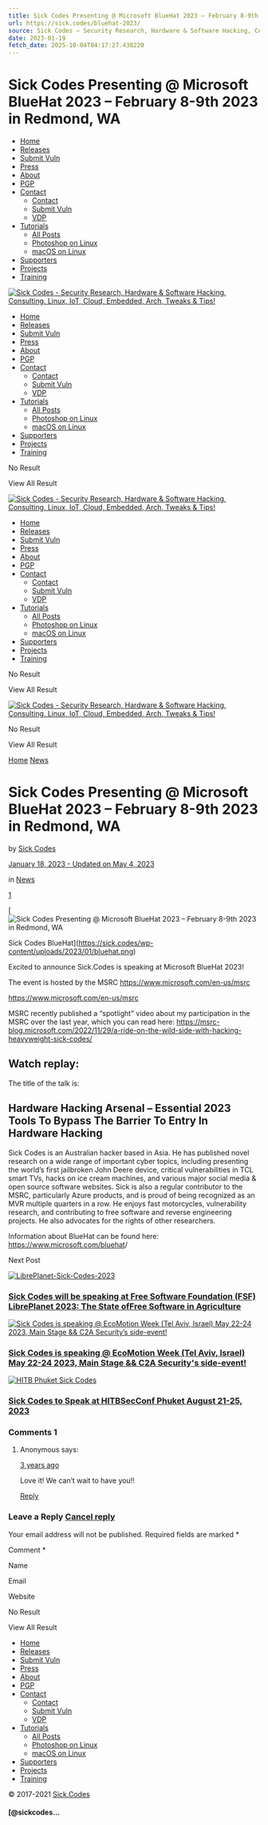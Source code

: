 ```yaml
---
title: Sick Codes Presenting @ Microsoft BlueHat 2023 – February 8-9th 2023 in Redmond, WA
url: https://sick.codes/bluehat-2023/
source: Sick Codes – Security Research, Hardware & Software Hacking, Consulting, Linux, IoT, Cloud, Embedded, Arch, Tweaks & Tips!
date: 2023-01-19
fetch_date: 2025-10-04T04:17:27.438220
---
```


# Sick Codes Presenting @ Microsoft BlueHat 2023 – February 8-9th 2023 in Redmond, WA

* [Home](https://sick.codes/)
* [Releases](https://sick.codes/category/security/)
* [Submit Vuln](https://sick.codes/submit-vulnerability/)
* [Press](https://sick.codes/press-coverage/)
* [About](https://sick.codes/about/)
* [PGP](https://sick.codes/pgp-key/)
* [Contact](https://sick.codes/contact/)
  + [Contact](https://sick.codes/contact/)
  + [Submit Vuln](https://sick.codes/submit-vulnerability/)
  + [VDP](https://sick.codes/vdp/)
* [Tutorials](https://sick.codes/tutorials/)
  + [All Posts](https://sick.codes/tutorials/)
  + [Photoshop on Linux](https://sick.codes/how-to-install-100-working-photoshop-cs6-or-cc-on-ubuntu-debian-mint/)
  + [macOS on Linux](https://sick.codes/how-to-install-macos-virtual-machine-on-linux-arch-manjaro-catalina-mojave-or-high-sierra-xcode-working/)
* [Supporters](https://sick.codes/supporters/)
* [Projects](https://sick.codes/projects/)
* [Training](https://sick.codes/training/)

[![Sick Codes - Security Research, Hardware & Software Hacking, Consulting, Linux, IoT, Cloud, Embedded, Arch, Tweaks & Tips!](https://sick.codes/wp-content/uploads/2016/10/logo.png)](https://sick.codes/)

* [Home](https://sick.codes/)
* [Releases](https://sick.codes/category/security/)
* [Submit Vuln](https://sick.codes/submit-vulnerability/)
* [Press](https://sick.codes/press-coverage/)
* [About](https://sick.codes/about/)
* [PGP](https://sick.codes/pgp-key/)
* [Contact](https://sick.codes/contact/)
  + [Contact](https://sick.codes/contact/)
  + [Submit Vuln](https://sick.codes/submit-vulnerability/)
  + [VDP](https://sick.codes/vdp/)
* [Tutorials](https://sick.codes/tutorials/)
  + [All Posts](https://sick.codes/tutorials/)
  + [Photoshop on Linux](https://sick.codes/how-to-install-100-working-photoshop-cs6-or-cc-on-ubuntu-debian-mint/)
  + [macOS on Linux](https://sick.codes/how-to-install-macos-virtual-machine-on-linux-arch-manjaro-catalina-mojave-or-high-sierra-xcode-working/)
* [Supporters](https://sick.codes/supporters/)
* [Projects](https://sick.codes/projects/)
* [Training](https://sick.codes/training/)

No Result

View All Result

[![Sick Codes - Security Research, Hardware & Software Hacking, Consulting, Linux, IoT, Cloud, Embedded, Arch, Tweaks & Tips!](https://sick.codes/wp-content/uploads/2016/10/logo.png)](https://sick.codes/)

* [Home](https://sick.codes/)
* [Releases](https://sick.codes/category/security/)
* [Submit Vuln](https://sick.codes/submit-vulnerability/)
* [Press](https://sick.codes/press-coverage/)
* [About](https://sick.codes/about/)
* [PGP](https://sick.codes/pgp-key/)
* [Contact](https://sick.codes/contact/)
  + [Contact](https://sick.codes/contact/)
  + [Submit Vuln](https://sick.codes/submit-vulnerability/)
  + [VDP](https://sick.codes/vdp/)
* [Tutorials](https://sick.codes/tutorials/)
  + [All Posts](https://sick.codes/tutorials/)
  + [Photoshop on Linux](https://sick.codes/how-to-install-100-working-photoshop-cs6-or-cc-on-ubuntu-debian-mint/)
  + [macOS on Linux](https://sick.codes/how-to-install-macos-virtual-machine-on-linux-arch-manjaro-catalina-mojave-or-high-sierra-xcode-working/)
* [Supporters](https://sick.codes/supporters/)
* [Projects](https://sick.codes/projects/)
* [Training](https://sick.codes/training/)

No Result

View All Result

[![Sick Codes - Security Research, Hardware & Software Hacking, Consulting, Linux, IoT, Cloud, Embedded, Arch, Tweaks & Tips!](https://sick.codes/wp-content/uploads/2016/10/logo.png)](https://sick.codes/)

No Result

View All Result

[Home](https://sick.codes)
[News](https://sick.codes/category/news/)

# Sick Codes Presenting @ Microsoft BlueHat 2023 – February 8-9th 2023 in Redmond, WA

by
[Sick Codes](https://sick.codes/author/admin/)

[January 18, 2023 - Updated on May 4, 2023](https://sick.codes/bluehat-2023/)

in
[News](https://sick.codes/category/news/)

[1](https://sick.codes/bluehat-2023/#comments)

[![Sick Codes Presenting @ Microsoft BlueHat 2023 – February 8-9th 2023 in Redmond, WA](https://sick.codes/wp-content/themes/jnews/assets/img/jeg-empty.png)

Sick Codes BlueHat](https://sick.codes/wp-content/uploads/2023/01/bluehat.png)

Excited to announce Sick.Codes is speaking at Microsoft BlueHat 2023!

The event is hosted by the MSRC <https://www.microsoft.com/en-us/msrc>

<https://www.microsoft.com/en-us/msrc>

MSRC recently published a “spotlight” video about my participation in the MSRC over the last year, which you can read here: <https://msrc-blog.microsoft.com/2022/11/29/a-ride-on-the-wild-side-with-hacking-heavyweight-sick-codes/>

## **Watch replay**:

The title of the talk is:

## Hardware Hacking Arsenal – Essential 2023 Tools To Bypass The Barrier To Entry In Hardware Hacking

Sick Codes is an Australian hacker based in Asia. He has published novel research on a wide range of important cyber topics, including presenting the world’s first jailbroken John Deere device, critical vulnerabilities in TCL smart TVs, hacks on ice cream machines, and various major social media & open source software websites. Sick is also a regular contributor to the MSRC, particularly Azure products, and is proud of being recognized as an MVR multiple quarters in a row. He enjoys fast motorcycles, vulnerability research, and contributing to free software and reverse engineering projects. He also advocates for the rights of other researchers.

Information about BlueHat can be found here: <https://www.microsoft.com/bluehat>/

Next Post

[![LibrePlanet-Sick-Codes-2023](https://sick.codes/wp-content/themes/jnews/assets/img/jeg-empty.png)](https://sick.codes/sick-codes-will-be-speaking-at-free-software-foundation-fsf-libreplanet-2023-the-state-offree-software-in-agriculture/)

### [Sick Codes will be speaking at Free Software Foundation (FSF) LibrePlanet 2023: The State ofFree Software in Agriculture](https://sick.codes/sick-codes-will-be-speaking-at-free-software-foundation-fsf-libreplanet-2023-the-state-offree-software-in-agriculture/)

[![Sick Codes is speaking @ EcoMotion Week (Tel Aviv, Israel) May 22-24 2023, Main Stage && C2A Security’s side-event!](https://sick.codes/wp-content/themes/jnews/assets/img/jeg-empty.png)](https://sick.codes/ecomotion-c2a-sec-2023/)

### [Sick Codes is speaking @ EcoMotion Week (Tel Aviv, Israel) May 22-24 2023, Main Stage && C2A Security's side-event!](https://sick.codes/ecomotion-c2a-sec-2023/)

[![HITB Phuket Sick Codes](https://sick.codes/wp-content/themes/jnews/assets/img/jeg-empty.png)](https://sick.codes/sick-codes-to-speak-at-hitbsecconf-phuket-august-21-25-2023/)

### [Sick Codes to Speak at HITBSecConf Phuket August 21-25, 2023](https://sick.codes/sick-codes-to-speak-at-hitbsecconf-phuket-august-21-25-2023/)

### Comments 1

1. Anonymous says:

   [3 years ago](https://sick.codes/bluehat-2023/#comment-42129)

   Love it! We can’t wait to have you!!

   [Reply](#comment-42129)

### Leave a Reply [Cancel reply](/bluehat-2023/#respond)

Your email address will not be published. Required fields are marked \*

Comment \*

Name

Email

Website

No Result

View All Result

* [Home](https://sick.codes/)
* [Releases](https://sick.codes/category/security/)
* [Submit Vuln](https://sick.codes/submit-vulnerability/)
* [Press](https://sick.codes/press-coverage/)
* [About](https://sick.codes/about/)
* [PGP](https://sick.codes/pgp-key/)
* [Contact](https://sick.codes/contact/)
  + [Contact](https://sick.codes/contact/)
  + [Submit Vuln](https://sick.codes/submit-vulnerability/)
  + [VDP](https://sick.codes/vdp/)
* [Tutorials](https://sick.codes/tutorials/)
  + [All Posts](https://sick.codes/tutorials/)
  + [Photoshop on Linux](https://sick.codes/how-to-install-100-working-photoshop-cs6-or-cc-on-ubuntu-debian-mint/)
  + [macOS on Linux](https://sick.codes/how-to-install-macos-virtual-machine-on-linux-arch-manjaro-catalina-mojave-or-high-sierra-xcode-working/)
* [Supporters](https://sick.codes/supporters/)
* [Projects](https://sick.codes/projects/)
* [Training](https://sick.codes/training/)

© 2017-2021 [Sick.Codes](/ "Sick Codes")

#### [@sickcodes...